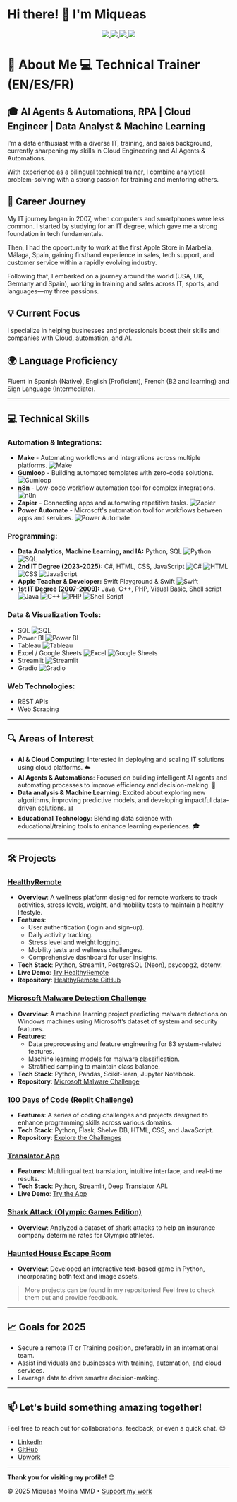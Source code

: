 <h1>
  Hi there! 👋 I'm Miqueas 
</h1>
<p align="center">
  <a href="https://www.linkedin.com/in/miqueas-molina">
    <img src="https://img.shields.io/badge/LinkedIn-0077B5?style=for-the-badge&logo=linkedin&logoColor=white">
  </a>
  <a href="https://www.upwork.com/freelancers/miqueasmd">
    <img src="https://img.shields.io/badge/UpWork-6FDA44?style=for-the-badge&logo=Upwork&logoColor=white">
  </a>
  <a href="mailto:miqueasmd@gmail.com">
    <img src="https://img.shields.io/badge/Gmail-D14836?style=for-the-badge&logo=gmail&logoColor=white">
  </a>
  <a href="https://github.com/miqueasmd">
    <img src="https://img.shields.io/badge/github-%23121011.svg?style=for-the-badge&logo=github&logoColor=white">
  </a>
</p>

# 🚀 About Me  💻 Technical Trainer (EN/ES/FR)
## 🎓 AI Agents & Automations, RPA | Cloud Engineer | Data Analyst & Machine Learning

I'm a data enthusiast with a diverse IT, training, and sales background, currently sharpening my  skills in Cloud Engineering and AI Agents & Automations.

With experience as a bilingual technical trainer, I combine analytical problem-solving with a strong passion for training and mentoring others.

## 💼 Career Journey  
My IT journey began in 2007, when computers and smartphones were less common. I started by studying for an IT degree, which gave me a strong foundation in tech fundamentals. 

Then, I had the opportunity to work at the first Apple Store in Marbella, Málaga, Spain, gaining firsthand experience in sales, tech support, and customer service within a rapidly evolving industry.

Following that, I embarked on a journey around the world (USA, UK, Germany and Spain), working in training and sales across IT, sports, and languages—my three passions. 

## 💡 Current Focus
I specialize in helping businesses and professionals boost their skills and companies with Cloud, automation, and AI.

## 🌍 Language Proficiency 
Fluent in Spanish (Native), English (Proficient), French (B2 and learning) and Sign Language (Intermediate).

---
## 💻 Technical Skills

### **Automation & Integrations:**  
- **Make** - Automating workflows and integrations across multiple platforms. ![Make](https://img.shields.io/badge/Make-FF5F00?style=flat&logo=make&logoColor=white)
- **Gumloop** - Building automated templates with zero-code solutions. ![Gumloop](https://img.shields.io/badge/Gumloop-00A9E0?style=flat&logo=gumloop&logoColor=white)
- **n8n** - Low-code workflow automation tool for complex integrations. ![n8n](https://img.shields.io/badge/n8n-00D200?style=flat&logo=n8n&logoColor=white)
- **Zapier** - Connecting apps and automating repetitive tasks. ![Zapier](https://img.shields.io/badge/Zapier-FF4A00?style=flat&logo=zapier&logoColor=white)
- **Power Automate** - Microsoft's automation tool for workflows between apps and services. ![Power Automate](https://img.shields.io/badge/Power%20Automate-0078D4?style=flat&logo=microsoft-power-automate&logoColor=white)

### **Programming:**
- **Data Analytics, Machine Learning, and IA:** Python, SQL   ![Python](https://img.shields.io/badge/Python-3776AB?style=flat&logo=python&logoColor=white)   ![SQL](https://img.shields.io/badge/SQL-003B57?style=flat&logo=postgresql&logoColor=white)  
- **2nd IT Degree (2023-2025):** C#, HTML, CSS, JavaScript  ![C#](https://img.shields.io/badge/C%23-239120?style=flat&logo=c-sharp&logoColor=white)   ![HTML](https://img.shields.io/badge/HTML5-E34F26?style=flat&logo=html5&logoColor=white)   ![CSS](https://img.shields.io/badge/CSS3-1572B6?style=flat&logo=css3&logoColor=white)  ![JavaScript](https://img.shields.io/badge/JavaScript-323330?style=flat&logo=javascript&logoColor=F7DF1E)  
- **Apple Teacher & Developer:** Swift Playground & Swift  ![Swift](https://img.shields.io/badge/Swift-FA7343?style=flat&logo=swift&logoColor=white)  
- **1st IT Degree (2007-2009):** Java, C++, PHP, Visual Basic, Shell script  ![Java](https://img.shields.io/badge/Java-ED8B00?style=flat&logo=java&logoColor=white)   ![C++](https://img.shields.io/badge/C%2B%2B-00599C?style=flat&logo=c%2B%2B&logoColor=white)   ![PHP](https://img.shields.io/badge/PHP-777BB4?style=flat&logo=php&logoColor=white)   ![Shell Script](https://img.shields.io/badge/Shell_Script-4EAA25?style=flat&logo=gnu-bash&logoColor=white)


### **Data & Visualization Tools:**
- SQL   ![SQL](https://img.shields.io/badge/SQL-003B57?style=flat&logo=postgresql&logoColor=white)  
- Power BI   ![Power BI](https://img.shields.io/badge/Power%20BI-F2C811?style=flat&logo=powerbi&logoColor=black)  
- Tableau   ![Tableau](https://img.shields.io/badge/Tableau-E97627?style=flat&logo=tableau&logoColor=white)  
- Excel / Google Sheets   ![Excel](https://img.shields.io/badge/Microsoft_Excel-217346?style=flat&logo=microsoft-excel&logoColor=white)   ![Google Sheets](https://img.shields.io/badge/Google_Sheets-34A853?style=flat&logo=google-sheets&logoColor=white)  
- Streamlit  ![Streamlit](https://img.shields.io/badge/Streamlit-FF4B4B?style=flat&logo=streamlit&logoColor=white)  
- Gradio   ![Gradio](https://img.shields.io/badge/Gradio-1B1C30?style=flat&logo=gradio&logoColor=white)  


### **Web Technologies:**
- REST APIs
- Web Scraping

---

## 🔍 Areas of Interest
- **AI & Cloud Computing**: Interested in deploying and scaling IT solutions using cloud platforms. ☁️
- **AI Agents & Automations**: Focused on building intelligent AI agents and automating processes to improve efficiency and decision-making. 🤖
- **Data analysis & Machine Learning**: Excited about exploring new algorithms, improving predictive models, and developing impactful data-driven solutions. 📊
- **Educational Technology**: Blending data science with educational/training tools to enhance learning experiences. 🎓

---

## 🛠️ Projects  

### [HealthyRemote](https://github.com/miqueasmd/HealthyRemote)
- **Overview**: A wellness platform designed for remote workers to track activities, stress levels, weight, and mobility tests to maintain a healthy lifestyle.
- **Features**:
  - User authentication (login and sign-up).
  - Daily activity tracking.
  - Stress level and weight logging.
  - Mobility tests and wellness challenges.
  - Comprehensive dashboard for user insights.
- **Tech Stack**: Python, Streamlit, PostgreSQL (Neon), psycopg2, dotenv.
- **Live Demo**: [Try HealthyRemote](https://healthyremote.streamlit.app/)
- **Repository**: [HealthyRemote GitHub](https://github.com/miqueasmd/HealthyRemote)

### [Microsoft Malware Detection Challenge](https://github.com/miqueasmd/Microsoft_Malware_Challenge)
- **Overview**: A machine learning project predicting malware detections on Windows machines using Microsoft’s dataset of system and security features.
- **Features**:
  - Data preprocessing and feature engineering for 83 system-related features.
  - Machine learning models for malware classification.
  - Stratified sampling to maintain class balance.
- **Tech Stack**: Python, Pandas, Scikit-learn, Jupyter Notebook.
- **Repository**: [Microsoft Malware Challenge](https://github.com/miqueasmd/Microsoft_Malware_Challenge)

### [100 Days of Code (Replit Challenge)](https://github.com/miqueasmd/100_days_of_Code_Replit)
- **Features**: A series of coding challenges and projects designed to enhance programming skills across various domains.
- **Tech Stack**: Python, Flask, Shelve DB, HTML, CSS, and JavaScript.
- **Repository**: [Explore the Challenges](https://github.com/miqueasmd/100_days_of_Code_Replit)

### [Translator App](https://github.com/miqueasmd/translator)
- **Features**: Multilingual text translation, intuitive interface, and real-time results.
- **Tech Stack**: Python, Streamlit, Deep Translator API.
- **Live Demo**: [Try the App](https://mmdtranslator.streamlit.app/)

### [Shark Attack (Olympic Games Edition)](https://github.com/miqueasmd/Shark-Attack-Olympic-Games-Edition)
- **Overview**: Analyzed a dataset of shark attacks to help an insurance company determine rates for Olympic athletes.

### [Haunted House Escape Room](https://github.com/miqueasmd/Haunted-House-Escaperoom)
- **Overview**: Developed an interactive text-based game in Python, incorporating both text and image assets.


> More projects can be found in my repositories! Feel free to check them out and provide feedback.

---

## 📈 Goals for 2025
- Secure a remote IT or Training position, preferably in an international team.
- Assist individuals and businesses with training, automation, and cloud services.
- Leverage data to drive smarter decision-making.

---

## 📫 Let's build something amazing together!  
Feel free to reach out for collaborations, feedback, or even a quick chat. 😊

- [LinkedIn](https://www.linkedin.com/in/miqueas-molina)
- [GitHub](https://github.com/miqueasmd)
- [Upwork](https://www.upwork.com/freelancers/miqueasmd)

---

**Thank you for visiting my profile!** 😊

<!-- [![GitHub WidgetBox](https://github-widgetbox.vercel.app/api/profile?username=miqueasmd&data=followers,repositories,stars,commits)](https://github.com/miqueasmd -->

<footer>
    <p>© 2025 Miqueas Molina MMD • <a href="https://ko-fi.com/miqueasmd">Support my work</a></p>
</footer>


